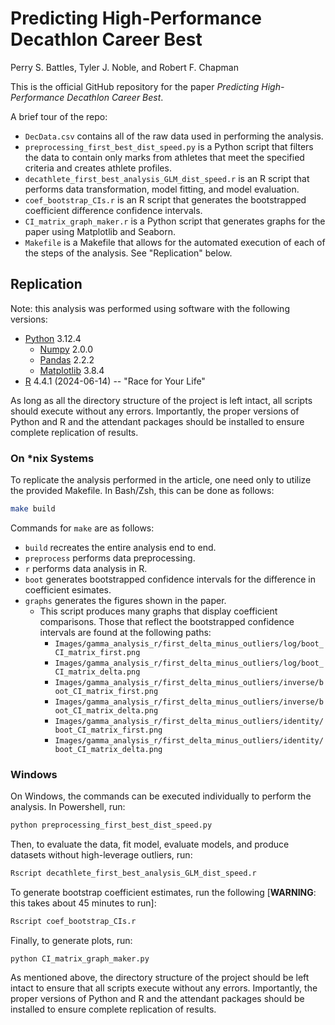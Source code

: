 # Predicting High-Performance Decathlon Career Best

Perry S. Battles, Tyler J. Noble, and Robert F. Chapman

This is the official GitHub repository for the paper _Predicting High-Performance Decathlon Career Best_.

A brief tour of the repo:

+ `DecData.csv` contains all of the raw data used in performing the analysis.
+ `preprocessing_first_best_dist_speed.py` is a Python script that filters the data to contain only marks from
athletes that meet the specified criteria and creates athlete profiles.
+ `decathlete_first_best_analysis_GLM_dist_speed.r` is an R script that performs data transformation,
model fitting, and model evaluation.
+ `coef_bootstrap_CIs.r` is an R script that generates the bootstrapped coefficient difference confidence intervals.
+ `CI_matrix_graph_maker.r` is a Python script that generates graphs for the paper using Matplotlib and Seaborn.
+ `Makefile` is a Makefile that allows for the automated execution of each of the steps of the analysis. See "Replication" below.

## Replication

Note: this analysis was performed using software with the following versions:

+ [Python](https://www.python.org/) 3.12.4
    - [Numpy](https://numpy.org/) 2.0.0
    - [Pandas](https://pandas.pydata.org/) 2.2.2
    - [Matplotlib](https://matplotlib.org/) 3.8.4
+ [R](https://www.r-project.org/) 4.4.1 (2024-06-14) -- "Race for Your Life"

As long as all the directory structure of the project is left intact, all scripts should execute without any errors.
Importantly, the proper versions of Python and R and the attendant packages should be installed to ensure complete
replication of results.

### On \*nix Systems

To replicate the analysis performed in the article, one need only to utilize the provided Makefile. In Bash/Zsh,
this can be done as follows:

```bash
make build
```

Commands for `make` are as follows:

+ `build` recreates the entire analysis end to end.
+ `preprocess` performs data preprocessing.
+ `r` performs data analysis in R.
+ `boot` generates bootstrapped confidence intervals for the difference in coefficient esimates.
+ `graphs` generates the figures shown in the paper.
    - This script produces many graphs that display coefficient comparisons. Those that reflect the bootstrapped
    confidence intervals are found at the following paths:
        * `Images/gamma_analysis_r/first_delta_minus_outliers/log/boot_CI_matrix_first.png`
        * `Images/gamma_analysis_r/first_delta_minus_outliers/log/boot_CI_matrix_delta.png`
        * `Images/gamma_analysis_r/first_delta_minus_outliers/inverse/boot_CI_matrix_first.png`
        * `Images/gamma_analysis_r/first_delta_minus_outliers/inverse/boot_CI_matrix_delta.png`
        * `Images/gamma_analysis_r/first_delta_minus_outliers/identity/boot_CI_matrix_first.png`
        * `Images/gamma_analysis_r/first_delta_minus_outliers/identity/boot_CI_matrix_delta.png`

### Windows

On Windows, the commands can be executed individually to perform the analysis. In Powershell, run:

```bash
python preprocessing_first_best_dist_speed.py
```

Then, to evaluate the data, fit model, evaluate models, and produce datasets without high-leverage outliers, run:

```bash
Rscript decathlete_first_best_analysis_GLM_dist_speed.r
```

To generate bootstrap coefficient estimates, run the following [__WARNING__: this takes about 45 minutes to run]:

```bash
Rscript coef_bootstrap_CIs.r
```

Finally, to generate plots, run:

```
python CI_matrix_graph_maker.py
```

As mentioned above, the directory structure of the project should be left intact to ensure that all scripts execute without any errors.
Importantly, the proper versions of Python and R and the attendant packages should be installed to ensure complete
replication of results.

